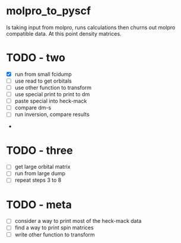 # molpro_to_pyscf
Is taking input from molpro, runs calculations then churns out molpro compatible data. At this point density matrices.

# TODO - two
- [x] run from small fcidump
- [ ] use read to get orbitals
- [ ] use other function to transform
- [ ] use special print to print to dm
- [ ] paste special into heck-mack
- [ ] compare dm-s 
- [ ] run inversion, compare results 
- 
# TODO - three 
- [ ] get large orbital matrix
- [ ] run from large dump 
- [ ] repeat steps 3 to 8 

# TODO - meta 
- [ ] consider a way to print most of the heck-mack data 
- [ ] find a way to print spin matrices
- [ ] write other function to transform 
